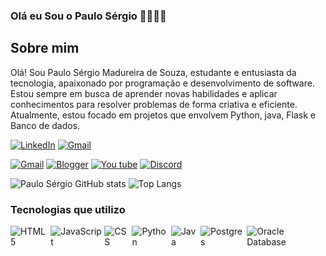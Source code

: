 ### Olá eu Sou o Paulo Sérgio 👨🏽👋🏽

## Sobre mim


Olá! Sou Paulo Sérgio Madureira de Souza, estudante e entusiasta da tecnologia, apaixonado por programação e desenvolvimento de software. Estou sempre em busca de aprender novas habilidades e aplicar conhecimentos para resolver problemas de forma criativa e eficiente. Atualmente, estou focado em projetos que envolvem Python, java, Flask e Banco de dados.

[![LinkedIn](https://img.shields.io/badge/LinkedIn-0077B5?style=for-the-badge&logo=linkedin&logoColor=white)](https://www.linkedin.com/in/paulo-s%C3%A9rgio--dev)
<a href="mailto:paulo.madureira.dev@gmail.com">
    <img alt="Gmail" src="https://img.shields.io/badge/Gmail-D14836?style=for-the-badge&logo=gmail&logoColor=white">
</a>

[![Gmail](https://img.shields.io/badge/Gmail-D14836?style=for-the-badge&logo=gmail&logoColor=white)](mailto:paulo.madureira.dev@gmail.com)
[![Blogger](https://img.shields.io/badge/Blogger-FF5722?style=for-the-badge&logo=blogger&logoColor=white)](https://dev-helps.blogspot.com/)
[![You tube](https://img.shields.io/badge/YouTube-FF0000?style=for-the-badge&logo=youtube&logoColor=white)](https://www.youtube.com/@Devs_helps)
[![Discord](https://img.shields.io/badge/Discord-7289DA?style=for-the-badge&logo=discord&logoColor=white)](https://discord.gg/eBxqaEDwyG)

![Paulo Sérgio GitHub stats](https://github-readme-stats.vercel.app/api?username=PauloSergio-0&show_icons=true&theme=dark)
![Top Langs](https://github-readme-stats.vercel.app/api/top-langs/?username=PauloSergio-0&theme=dark)



### Tecnologias que utilizo

<div style="display: inline-flex; align-items: center;">
    <img align="center" alt="HTML5" src="https://img.shields.io/badge/HTML5-E34F26?style=for-the-badge&logo=html5&logoColor=white">  
    <img align="center" alt="JavaScript" src="https://img.shields.io/badge/JavaScript-F7DF1E?style=for-the-badge&logo=javascript&logoColor=black">  
    <img align="center" alt="CSS" src="https://img.shields.io/badge/CSS3-1572B6?style=for-the-badge&logo=css3&logoColor=white">  
    <img align="center" alt="Python" src="https://img.shields.io/badge/Python-14354C?style=for-the-badge&logo=python&logoColor=white">  
    <img align="center" alt="Java" src="https://img.shields.io/badge/Java-ED8B00?style=for-the-badge&logo=openjdk&logoColor=white">  
    <img align="center" alt="Postgres" src="https://img.shields.io/badge/PostgreSQL-316192?style=for-the-badge&logo=postgresql&logoColor=white"> 
    <img align="center" alt="Oracle Database" src="https://img.shields.io/badge/Oracle%20Database-F80000?style=for-the-badge&logo=oracle&logoColor=white">
</div>
